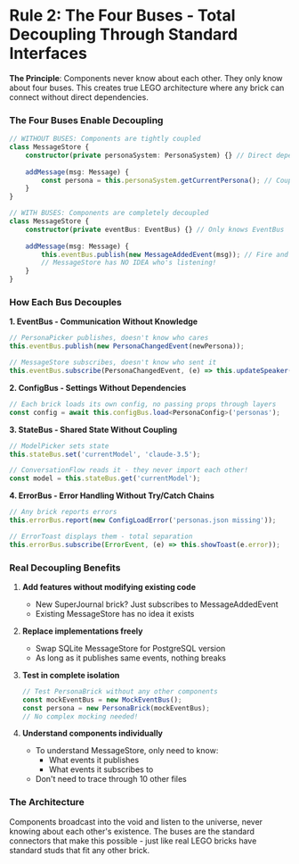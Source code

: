 # Rule 2: The Four Buses - Total Decoupling Through Standard Interfaces

**The Principle**: Components never know about each other. They only know about four buses. This creates true LEGO architecture where any brick can connect without direct dependencies.

### The Four Buses Enable Decoupling

```typescript
// WITHOUT BUSES: Components are tightly coupled
class MessageStore {
    constructor(private personaSystem: PersonaSystem) {} // Direct dependency!
    
    addMessage(msg: Message) {
        const persona = this.personaSystem.getCurrentPersona(); // Coupling!
    }
}

// WITH BUSES: Components are completely decoupled
class MessageStore {
    constructor(private eventBus: EventBus) {} // Only knows EventBus
    
    addMessage(msg: Message) {
        this.eventBus.publish(new MessageAddedEvent(msg)); // Fire and forget
        // MessageStore has NO IDEA who's listening!
    }
}
```

### How Each Bus Decouples

**1. EventBus - Communication Without Knowledge**
```typescript
// PersonaPicker publishes, doesn't know who cares
this.eventBus.publish(new PersonaChangedEvent(newPersona));

// MessageStore subscribes, doesn't know who sent it
this.eventBus.subscribe(PersonaChangedEvent, (e) => this.updateSpeaker(e.persona));
```

**2. ConfigBus - Settings Without Dependencies**
```typescript
// Each brick loads its own config, no passing props through layers
const config = await this.configBus.load<PersonaConfig>('personas');
```

**3. StateBus - Shared State Without Coupling**
```typescript
// ModelPicker sets state
this.stateBus.set('currentModel', 'claude-3.5');

// ConversationFlow reads it - they never import each other!
const model = this.stateBus.get('currentModel');
```

**4. ErrorBus - Error Handling Without Try/Catch Chains**
```typescript
// Any brick reports errors
this.errorBus.report(new ConfigLoadError('personas.json missing'));

// ErrorToast displays them - total separation
this.errorBus.subscribe(ErrorEvent, (e) => this.showToast(e.error));
```

### Real Decoupling Benefits

1. **Add features without modifying existing code**
   - New SuperJournal brick? Just subscribes to MessageAddedEvent
   - Existing MessageStore has no idea it exists

2. **Replace implementations freely**
   - Swap SQLite MessageStore for PostgreSQL version
   - As long as it publishes same events, nothing breaks

3. **Test in complete isolation**
   ```typescript
   // Test PersonaBrick without any other components
   const mockEventBus = new MockEventBus();
   const persona = new PersonaBrick(mockEventBus);
   // No complex mocking needed!
   ```

4. **Understand components individually**
   - To understand MessageStore, only need to know:
     - What events it publishes
     - What events it subscribes to
   - Don't need to trace through 10 other files

### The Architecture

Components broadcast into the void and listen to the universe, never knowing about each other's existence. The buses are the standard connectors that make this possible - just like real LEGO bricks have standard studs that fit any other brick.